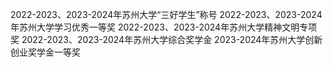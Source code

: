 2022-2023、2023-2024年苏州大学“三好学生”称号
2022-2023、2023-2024年苏州大学学习优秀一等奖
2022-2023、2023-2024年苏州大学精神文明专项奖
2022-2023、2023-2024年苏州大学综合奖学金
2023-2024年苏州大学创新创业奖学金一等奖

